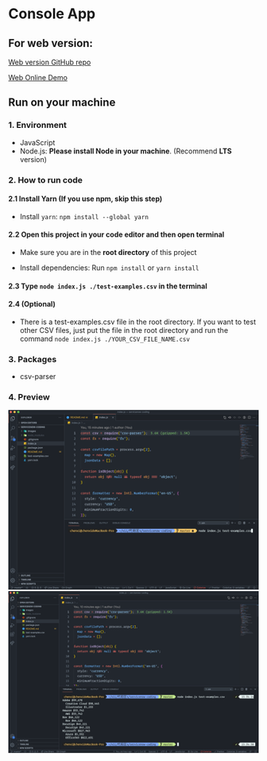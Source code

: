 # Console App

## For web version:

[Web version GitHub repo](https://github.com/ChenxiiCheng/Terminal-Web)

[Web Online Demo](https://terminal-web.vercel.app/)

## Run on your machine

### 1. Environment

- JavaScript
- Node.js: **Please install Node in your machine**. (Recommend **LTS** version)

### 2. How to run code

#### 2.1 Install Yarn (If you use npm, skip this step)

- Install `yarn`: `npm install --global yarn`

#### 2.2 Open this project in your code editor and then open terminal

- Make sure you are in the **root directory** of this project

- Install dependencies: Run `npm install` or `yarn install`

#### 2.3 Type `node index.js ./test-examples.csv` in the terminal

#### 2.4 (Optional)

- There is a test-examples.csv file in the root directory. If you want to test other CSV files, just put the file in the root directory and run the command `node index.js ./YOUR_CSV_FILE_NAME.csv`

### 3. Packages

- csv-parser

### 4. Preview

![image-20191025143441031](./images/preview1.png)
![image-20191025143441031](./images/preview0.png)
